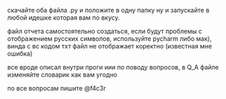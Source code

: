 скачайте оба файла .py и положите в одну папку ну и запускайте в любой идешке которая вам по вкусу.

файл отчета самостоятельно создаться, если будут проблемы с отображением русских символов,
используйте pycharm либо мак), винда с вс кодом тхт файл не отображает коректно (известная мне ошибка)

все вроде описал внутри проги
иии по поводу вопросов, в Q_A файле изменяйте словарик как вам угодно

по все вопросам пишите @f4c3r
